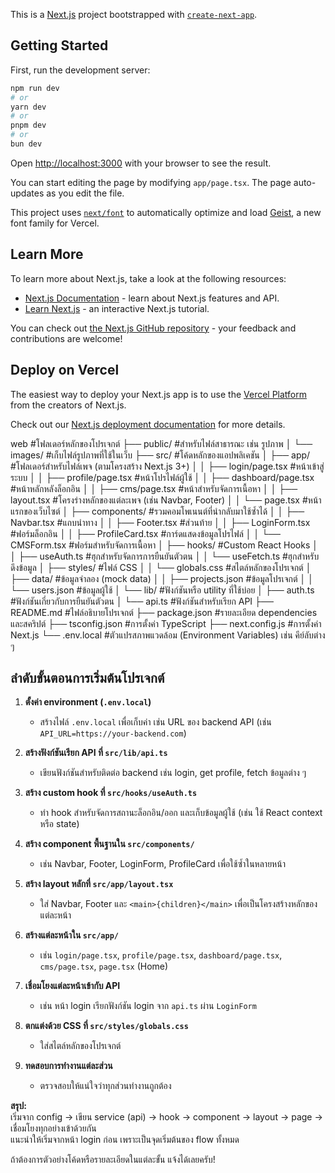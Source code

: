 This is a [Next.js](https://nextjs.org) project bootstrapped with [`create-next-app`](https://nextjs.org/docs/app/api-reference/cli/create-next-app).

## Getting Started

First, run the development server:

```bash
npm run dev
# or
yarn dev
# or
pnpm dev
# or
bun dev
```

Open [http://localhost:3000](http://localhost:3000) with your browser to see the result.

You can start editing the page by modifying `app/page.tsx`. The page auto-updates as you edit the file.

This project uses [`next/font`](https://nextjs.org/docs/app/building-your-application/optimizing/fonts) to automatically optimize and load [Geist](https://vercel.com/font), a new font family for Vercel.

## Learn More

To learn more about Next.js, take a look at the following resources:

- [Next.js Documentation](https://nextjs.org/docs) - learn about Next.js features and API.
- [Learn Next.js](https://nextjs.org/learn) - an interactive Next.js tutorial.

You can check out [the Next.js GitHub repository](https://github.com/vercel/next.js) - your feedback and contributions are welcome!

## Deploy on Vercel

The easiest way to deploy your Next.js app is to use the [Vercel Platform](https://vercel.com/new?utm_medium=default-template&filter=next.js&utm_source=create-next-app&utm_campaign=create-next-app-readme) from the creators of Next.js.

Check out our [Next.js deployment documentation](https://nextjs.org/docs/app/building-your-application/deploying) for more details.

web #โฟลเดอร์หลักของโปรเจกต์
├── public/ #สำหรับไฟล์สาธารณะ เช่น รูปภาพ
│ └── images/ #เก็บไฟล์รูปภาพที่ใช้ในเว็บ
├── src/ #โค้ดหลักของแอปพลิเคชัน
│ ├── app/ #โฟลเดอร์สำหรับไฟล์เพจ (ตามโครงสร้าง Next.js 3+)
│ │ ├── login/page.tsx #หน้าเข้าสู่ระบบ
│ │ ├── profile/page.tsx #หน้าโปรไฟล์ผู้ใช้
│ │ ├── dashboard/page.tsx #หน้าหลักหลังล็อกอิน
│ │ ├── cms/page.tsx #หน้าสำหรับจัดการเนื้อหา
│ │ ├── layout.tsx #โครงร่างหลักของแต่ละเพจ (เช่น Navbar, Footer)
│ │ └── page.tsx #หน้าแรกของเว็บไซต์
│ ├── components/ #รวมคอมโพเนนต์ที่นำกลับมาใช้ซ้ำได้
│ │ ├── Navbar.tsx #แถบนำทาง
│ │ ├── Footer.tsx #ส่วนท้าย
│ │ ├── LoginForm.tsx #ฟอร์มล็อกอิน
│ │ ├── ProfileCard.tsx #การ์ดแสดงข้อมูลโปรไฟล์
│ │ └── CMSForm.tsx #ฟอร์มสำหรับจัดการเนื้อหา
│ ├── hooks/ #Custom React Hooks
│ │ ├── useAuth.ts #ฮุกสำหรับจัดการการยืนยันตัวตน
│ │ └── useFetch.ts #ฮุกสำหรับดึงข้อมูล
│ ├── styles/ #ไฟล์ CSS
│ │ └── globals.css #สไตล์หลักของโปรเจกต์
│ ├── data/ #ข้อมูลจำลอง (mock data)
│ │ ├── projects.json #ข้อมูลโปรเจกต์
│ │ └── users.json #ข้อมูลผู้ใช้
│ └── lib/ #ฟังก์ชันหรือ utility ที่ใช้บ่อย
│ ├── auth.ts #ฟังก์ชันเกี่ยวกับการยืนยันตัวตน
│ └── api.ts #ฟังก์ชันสำหรับเรียก API
├── README.md #ไฟล์อธิบายโปรเจกต์
├── package.json #รายละเอียด dependencies และสคริปต์
├── tsconfig.json #การตั้งค่า TypeScript
├── next.config.js #การตั้งค่า Next.js
└── .env.local #ตัวแปรสภาพแวดล้อม (Environment Variables) เช่น คีย์ลับต่าง ๆ

## ลำดับขั้นตอนการเริ่มต้นโปรเจกต์

1. **ตั้งค่า environment (`.env.local`)**

   - สร้างไฟล์ `.env.local` เพื่อเก็บค่า เช่น URL ของ backend API (เช่น `API_URL=https://your-backend.com`)

2. **สร้างฟังก์ชันเรียก API ที่ `src/lib/api.ts`**

   - เขียนฟังก์ชันสำหรับติดต่อ backend เช่น login, get profile, fetch ข้อมูลต่าง ๆ

3. **สร้าง custom hook ที่ `src/hooks/useAuth.ts`**

   - ทำ hook สำหรับจัดการสถานะล็อกอิน/ออก และเก็บข้อมูลผู้ใช้ (เช่น ใช้ React context หรือ state)

4. **สร้าง component พื้นฐานใน `src/components/`**

   - เช่น Navbar, Footer, LoginForm, ProfileCard เพื่อใช้ซ้ำในหลายหน้า

5. **สร้าง layout หลักที่ `src/app/layout.tsx`**

   - ใส่ Navbar, Footer และ `<main>{children}</main>` เพื่อเป็นโครงสร้างหลักของแต่ละหน้า

6. **สร้างแต่ละหน้าใน `src/app/`**

   - เช่น `login/page.tsx`, `profile/page.tsx`, `dashboard/page.tsx`, `cms/page.tsx`, `page.tsx` (Home)

7. **เชื่อมโยงแต่ละหน้าเข้ากับ API**

   - เช่น หน้า login เรียกฟังก์ชัน login จาก `api.ts` ผ่าน `LoginForm`

8. **ตกแต่งด้วย CSS ที่ `src/styles/globals.css`**

   - ใส่สไตล์หลักของโปรเจกต์

9. **ทดสอบการทำงานแต่ละส่วน**
   - ตรวจสอบให้แน่ใจว่าทุกส่วนทำงานถูกต้อง

**สรุป:**  
เริ่มจาก config → เขียน service (api) → hook → component → layout → page → เชื่อมโยงทุกอย่างเข้าด้วยกัน  
แนะนำให้เริ่มจากหน้า login ก่อน เพราะเป็นจุดเริ่มต้นของ flow ทั้งหมด

ถ้าต้องการตัวอย่างโค้ดหรือรายละเอียดในแต่ละขั้น แจ้งได้เลยครับ!
